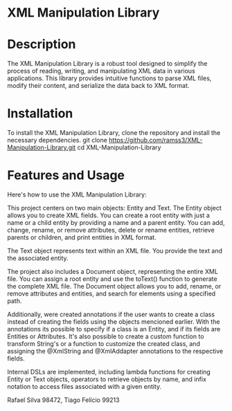 # XML Manipulation Library

# Description
The XML Manipulation Library is a robust tool designed to simplify the process of reading, writing, and manipulating XML data in various applications. This library provides intuitive functions to parse XML files, modify their content, and serialize the data back to XML format.

# Installation
To install the XML Manipulation Library, clone the repository and install the necessary dependencies.
git clone https://github.com/ramss3/XML-Manipulation-Library.git
cd XML-Manipulation-Library

# Features and Usage
Here's how to use the XML Manipulation Library:

This project centers on two main objects: Entity and Text. The Entity object allows you to create XML fields. You can create a root entity with just a name or a child entity by providing a name and a parent entity. You can add, change, rename, or remove attributes, delete or rename entities, retrieve parents or children, and print entities in XML format.

The Text object represents text within an XML file. You provide the text and the associated entity.

The project also includes a Document object, representing the entire XML file. You can assign a root entity and use the toText() function to generate the complete XML file. The Document object allows you to add, rename, or remove attributes and entities, and search for elements using a specified path.

Additionally, were created annotations if the user wants to create a class instead of creating the fields using the objects mencioned earlier. With the annotations its possible to specify if a class is an Entity, and if its fields are Entities or Attributes. It's also possible to create a custom function to transform String's or a function to customize the created class, and assigning the @XmlString and @XmlAddapter annotations to the respective fields.

Internal DSLs are implemented, including lambda functions for creating Entity or Text objects, operators to retrieve objects by name, and infix notation to access files associated with a given entity.



Rafael Silva 98472, Tiago Felício 99213
